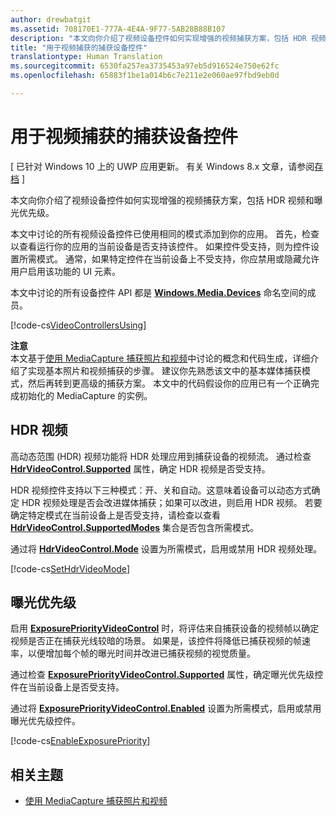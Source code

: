 ```yaml
---
author: drewbatgit
ms.assetid: 708170E1-777A-4E4A-9F77-5AB28B88B107
description: "本文向你介绍了视频设备控件如何实现增强的视频捕获方案，包括 HDR 视频和曝光优先级。"
title: "用于视频捕获的捕获设备控件"
translationtype: Human Translation
ms.sourcegitcommit: 6530fa257ea3735453a97eb5d916524e750e62fc
ms.openlocfilehash: 65883f1be1a014b6c7e211e2e060ae97fbd9eb0d

---
```


# 用于视频捕获的捕获设备控件

\[ 已针对 Windows 10 上的 UWP 应用更新。 有关 Windows 8.x 文章，请参阅[存档](http://go.microsoft.com/fwlink/p/?linkid=619132) \]


本文向你介绍了视频设备控件如何实现增强的视频捕获方案，包括 HDR 视频和曝光优先级。

本文中讨论的所有视频设备控件已使用相同的模式添加到你的应用。 首先，检查以查看运行你的应用的当前设备是否支持该控件。 如果控件受支持，则为控件设置所需模式。 通常，如果特定控件在当前设备上不受支持，你应禁用或隐藏允许用户启用该功能的 UI 元素。

本文中讨论的所有设备控件 API 都是 [**Windows.Media.Devices**](https://msdn.microsoft.com/library/windows/apps/br206902) 命名空间的成员。

[!code-cs[VideoControllersUsing](./code/BasicMediaCaptureWin10/cs/MainPage.xaml.cs#SnippetVideoControllersUsing)]

**注意**  
本文基于[使用 MediaCapture 捕获照片和视频](capture-photos-and-video-with-mediacapture.md)中讨论的概念和代码生成，详细介绍了实现基本照片和视频捕获的步骤。 建议你先熟悉该文中的基本媒体捕获模式，然后再转到更高级的捕获方案。 本文中的代码假设你的应用已有一个正确完成初始化的 MediaCapture 的实例。

## HDR 视频

高动态范围 (HDR) 视频功能将 HDR 处理应用到捕获设备的视频流。 通过检查 [**HdrVideoControl.Supported**](https://msdn.microsoft.com/library/windows/apps/dn926682) 属性，确定 HDR 视频是否受支持。

HDR 视频控件支持以下三种模式：开、关和自动。这意味着设备可以动态方式确定 HDR 视频处理是否会改进媒体捕获；如果可以改进，则启用 HDR 视频。 若要确定特定模式在当前设备上是否受支持，请检查以查看 [**HdrVideoControl.SupportedModes**](https://msdn.microsoft.com/library/windows/apps/dn926683) 集合是否包含所需模式。

通过将 [**HdrVideoControl.Mode**](https://msdn.microsoft.com/library/windows/apps/dn926681) 设置为所需模式，启用或禁用 HDR 视频处理。

[!code-cs[SetHdrVideoMode](./code/BasicMediaCaptureWin10/cs/MainPage.xaml.cs#SnippetSetHdrVideoMode)]

## 曝光优先级

启用 [**ExposurePriorityVideoControl**](https://msdn.microsoft.com/library/windows/apps/dn926644) 时，将评估来自捕获设备的视频帧以确定视频是否正在捕获光线较暗的场景。 如果是，该控件将降低已捕获视频的帧速率，以便增加每个帧的曝光时间并改进已捕获视频的视觉质量。

通过检查 [**ExposurePriorityVideoControl.Supported**](https://msdn.microsoft.com/library/windows/apps/dn926647) 属性，确定曝光优先级控件在当前设备上是否受支持。

通过将 [**ExposurePriorityVideoControl.Enabled**](https://msdn.microsoft.com/library/windows/apps/dn926646) 设置为所需模式，启用或禁用曝光优先级控件。

[!code-cs[EnableExposurePriority](./code/BasicMediaCaptureWin10/cs/MainPage.xaml.cs#SnippetEnableExposurePriority)]

## 相关主题

* [使用 MediaCapture 捕获照片和视频](capture-photos-and-video-with-mediacapture.md)
 

 







<!--HONumber=Jun16_HO4-->


